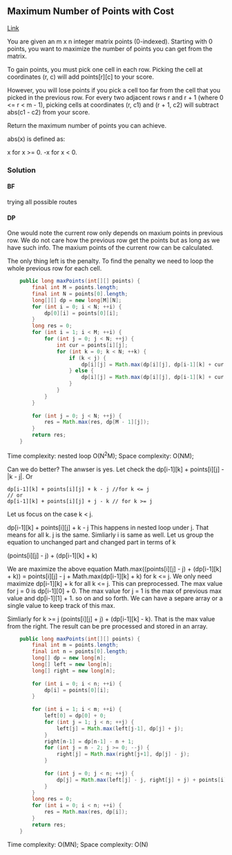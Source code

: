 ## Maximum Number of Points with Cost

[Link](https://leetcode.com/problems/maximum-number-of-points-with-cost/)

You are given an m x n integer matrix points (0-indexed). Starting with 0 points, you want to maximize the number of points you can get from the matrix.

To gain points, you must pick one cell in each row. Picking the cell at coordinates (r, c) will add points[r][c] to your score.

However, you will lose points if you pick a cell too far from the cell that you picked in the previous row. For every two adjacent rows r and r + 1 (where 0 <= r < m - 1), picking cells at coordinates (r, c1) and (r + 1, c2) will subtract abs(c1 - c2) from your score.

Return the maximum number of points you can achieve.

abs(x) is defined as:

x for x >= 0.
-x for x < 0.

### Solution

#### BF
trying all possible routes

#### DP
One would note the current row only depends on maxium points in previous row. We do not care how the previous row get the points but as long as we have such info. The maxium points of the current row can be calculated. 

The only thing left is the penalty. To find the penalty we need to loop the whole previous row for each cell.

```java
    public long maxPoints(int[][] points) {
        final int M = points.length;
        final int N = points[0].length;
        long[][] dp = new long[M][N];
        for (int i = 0; i < N; ++i) {
            dp[0][i] = points[0][i];
        }
        long res = 0;
        for (int i = 1; i < M; ++i) {
            for (int j = 0; j < N; ++j) {
                int cur = points[i][j];
                for (int k = 0; k < N; ++k) {
                    if (k < j) {
                        dp[i][j] = Math.max(dp[i][j], dp[i-1][k] + cur + k - j);
                    } else {
                        dp[i][j] = Math.max(dp[i][j], dp[i-1][k] + cur + j - k);
                    }
                }
            }
        }
        
        for (int j = 0; j < N; ++j) { 
            res = Math.max(res, dp[M - 1][j]);
        }
        return res;
    }
```
Time complexity: nested loop O(N<sup>2</sup>M);
Space complexity: O(NM);

Can we do better? The anwser is yes. Let check the dp[i-1][k] + points[i][j] - |k - j|. Or
```
dp[i-1][k] + points[i][j] + k - j //for k <= j
// or
dp[i-1][k] + points[i][j] + j - k // for k >= j
```  
Let us focus on the case k < j.

dp[i-1][k] + points[i][j] + k - j This happens in nested loop under j. That means for all k. j is the same. Simliarly i is same as well.
Let us group the equation to unchanged part and changed part in terms of k

(points[i][j] - j) + (dp[i-1][k] + k)

We are maximize the above equation Math.max((points[i][j] - j) + (dp[i-1][k] + k)) = points[i][j] - j + Math.max(dp[i-1][k] + k) for k <= j.
We only need maximize dp[i-1][k] + k for all k <= j. This can preprocessed. The max value for j = 0 is dp[i-1][0] + 0. The max value for j = 1 is the max of previous max value and dp[i-1][1] + 1. so on and so forth. We can have a separe array or a single value to keep track of this max.

Simliarly for k >= j (points[i][j] + j) + (dp[i-1][k] - k). That is the max value from the right. The result can be pre processed and stored in an array.

```java
    public long maxPoints(int[][] points) {
        final int m = points.length;
        final int n = points[0].length;
        long[] dp = new long[n];
        long[] left = new long[n];
        long[] right = new long[n];
        
        for (int i = 0; i < n; ++i) {
            dp[i] = points[0][i];
        }
        
        for (int i = 1; i < m; ++i) {
            left[0] = dp[0] + 0;
            for (int j = 1; j < n; ++j) {
                left[j] = Math.max(left[j-1], dp[j] + j); 
            }
            right[n-1] = dp[n-1] - n + 1;
            for (int j = n - 2; j >= 0; --j) {
                right[j] = Math.max(right[j+1], dp[j] - j);
            }
            
            for (int j = 0; j < n; ++j) {
                dp[j] = Math.max(left[j] - j, right[j] + j) + points[i][j];
            }
        }
        long res = 0;
        for (int i = 0; i < n; ++i) {
            res = Math.max(res, dp[i]);
        }
        return res;
    }
```
Time complexity: O(MN);
Space complexity: O(N)